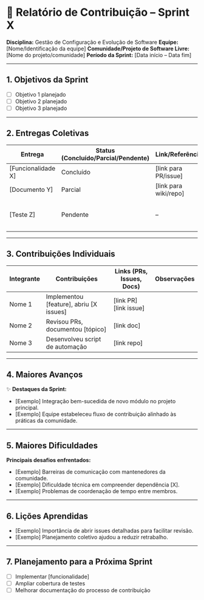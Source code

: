 
# 📝 Relatório de Contribuição – Sprint X

**Disciplina:** Gestão de Configuração e Evolução de Software
**Equipe:** \[Nome/Identificação da equipe]
**Comunidade/Projeto de Software Livre:** \[Nome do projeto/comunidade]
**Período da Sprint:** \[Data início – Data fim]

---

## 1. Objetivos da Sprint

* [ ] Objetivo 1 planejado
* [ ] Objetivo 2 planejado
* [ ] Objetivo 3 planejado

---

## 2. Entregas Coletivas

| Entrega             | Status (Concluído/Parcial/Pendente) | Link/Referência        | Observações                       |
| ------------------- | ----------------------------------- | ---------------------- | --------------------------------- |
| \[Funcionalidade X] | Concluído                           | \[link para PR/issue]  | Impacto na comunidade             |
| \[Documento Y]      | Parcial                             | \[link para wiki/repo] | Necessita revisão                 |
| \[Teste Z]          | Pendente                            | –                      | Bloqueado por dependência externa |

---

## 3. Contribuições Individuais

| Integrante | Contribuições                             | Links (PRs, Issues, Docs) | Observações |
| ---------- | ----------------------------------------- | ------------------------- | ----------- |
| Nome 1     | Implementou \[feature], abriu \[X issues] | \[link PR] \[link issue]  |             |
| Nome 2     | Revisou PRs, documentou \[tópico]         | \[link doc]               |             |
| Nome 3     | Desenvolveu script de automação           | \[link repo]              |             |

---

## 4. Maiores Avanços

✨ **Destaques da Sprint:**

* \[Exemplo] Integração bem-sucedida de novo módulo no projeto principal.
* \[Exemplo] Equipe estabeleceu fluxo de contribuição alinhado às práticas da comunidade.

---

## 5. Maiores Dificuldades

**Principais desafios enfrentados:**

* \[Exemplo] Barreiras de comunicação com mantenedores da comunidade.
* \[Exemplo] Dificuldade técnica em compreender dependência \[X].
* \[Exemplo] Problemas de coordenação de tempo entre membros.

---

## 6. Lições Aprendidas

* \[Exemplo] Importância de abrir issues detalhadas para facilitar revisão.
* \[Exemplo] Planejamento coletivo ajudou a reduzir retrabalho.

---

## 7. Planejamento para a Próxima Sprint

* [ ] Implementar \[funcionalidade]
* [ ] Ampliar cobertura de testes
* [ ] Melhorar documentação do processo de contribuição